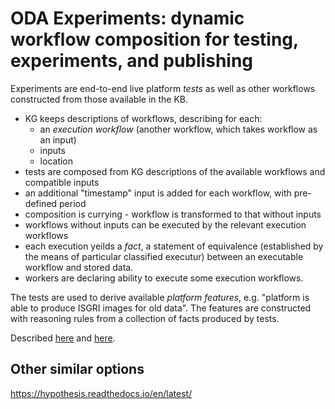 # ODA Experiments: dynamic workflow composition for testing, experiments, and publishing

Experiments are end-to-end live platform *tests* as well as other workflows constructed from those available in the KB.

* KG keeps descriptions of workflows, describing for each:
  * an _execution workflow_  (another workflow, which takes workflow as an input)
  * inputs
  * location  
* tests are composed from KG descriptions of the available workflows and compatible inputs
* an additional "timestamp" input is added for each workflow, with pre-defined period
* composition is currying - workflow is transformed to that without inputs
* workflows without inputs can be executed by the relevant execution workflows
* each execution yeilds a _fact_, a statement of equivalence (established by the means of particular classified executur) between an executable workflow and stored data.
* workers are declaring ability to execute some execution workflows.

The tests are used to derive available _platform features_, e.g. "platform is able to produce ISGRI images for old data".
The features are constructed with reasoning rules from a collection of facts produced by tests.


Described [here](https://doi.org/10.5281/zenodo.3560567) and [here](https://doi.org/10.5281/zenodo.3559528).


## Other similar options

https://hypothesis.readthedocs.io/en/latest/
